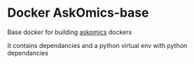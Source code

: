 # Docker AskOmics-base

Base docker for building [askomics](https://github.com/askomics/flaskomics) dockers


It contains dependancies and a python virtual env with python dependancies
